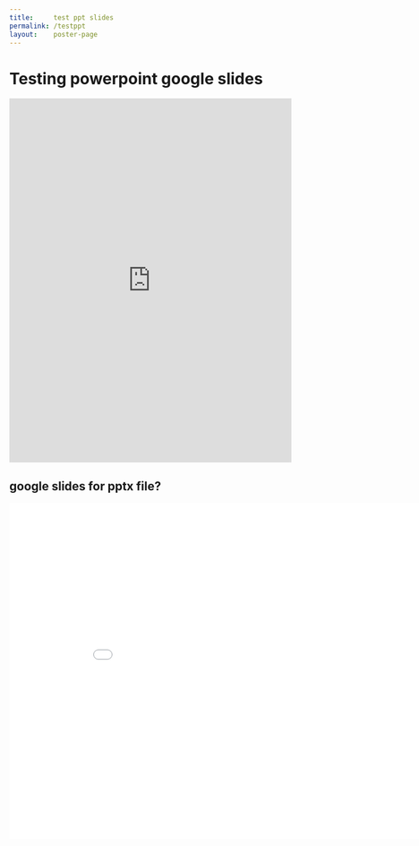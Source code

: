 ```yaml
---
title:     test ppt slides
permalink: /testppt
layout:    poster-page
---
```


# Testing powerpoint google slides

<iframe src="https://docs.google.com/presentation/d/e/2PACX-1vT4vs631B1Dpp_vf8L-Yi5Y87ecKjfT9VsLEY6Pga2wpy-6tNnoxA_M2AgrkP4rrTe8-jNFdm_tdC-y/embed?start=false&loop=false&delayms=60000" frameborder="0" width="100%" height="650" allowfullscreen="true" mozallowfullscreen="true" webkitallowfullscreen="true"></iframe>

## google slides for pptx file?

<iframe src="//docs.google.com/gview?url=https://bytemal.github.io/bytemal-2020/submissions/files/Test.pptx&embedded=true" style="width:900px; height:600px;" frameborder="0"></iframe>
